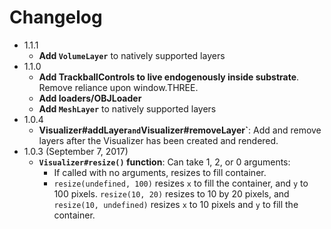 # Changelog

- 1.1.1
	- **Add `VolumeLayer`** to natively supported layers
- 1.1.0
    - **Add TrackballControls to live endogenously inside substrate**. Remove reliance upon window.THREE.
	- **Add loaders/OBJLoader**
	- **Add `MeshLayer`** to natively supported layers
- 1.0.4
    - **Visualizer#addLayer` and `Visualizer#removeLayer`**: Add and remove layers after the Visualizer has been created and rendered.
- 1.0.3 (September 7, 2017)
    - **`Visualizer#resize()` function**: Can take 1, 2, or 0 arguments:
        - If called with no arguments, resizes to fill container.
        - `resize(undefined, 100)` resizes `x` to fill the container, and `y` to 100 pixels. `resize(10, 20)` resizes to 10 by 20 pixels, and `resize(10, undefined)` resizes `x` to 10 pixels and `y` to fill the container.
